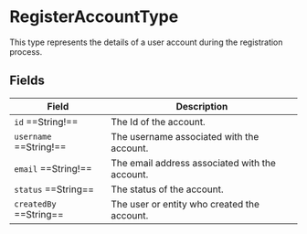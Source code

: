# RegisterAccountType

This type represents the details of a user account during the registration process. 

## Fields

| Field                     | Description                                           |
|---------------------------|-------------------------------------------------------|
| `id`  ==String!==         | The Id of the account.                                |
| `username`  ==String!==   | The username associated with the account.             |
| `email`  ==String!==      | The email address associated with the account.        |
| `status`  ==String==      | The status of the account.                            |
| `createdBy`  ==String==   | The user or entity who created the account.           |

